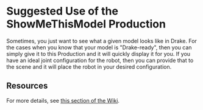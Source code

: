 # Suggested Use of the ShowMeThisModel Production

Sometimes, you just want to see what a given model looks like in Drake. For the cases when you know that your model is
"Drake-ready", then you can simply give it to this Production and it will quickly display it for you. If you have an ideal joint configuration for the robot, then you can provide that to the scene and it will place the robot in your desired configuration.

## Resources

For more details, see [this section of the Wiki](https://github.com/kwesiRutledge/brom_drake-py/wiki/Productions-%E2%80%90-ShowMeThisModel).